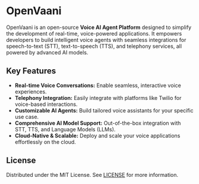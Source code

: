 # OpenVaani

OpenVaani is an open-source **Voice AI Agent Platform** designed to simplify the development of real-time, voice-powered applications. It empowers developers to build intelligent voice agents with seamless integrations for speech-to-text (STT), text-to-speech (TTS), and telephony services, all powered by advanced AI models.

## Key Features

- **Real-time Voice Conversations:** Enable seamless, interactive voice experiences.
- **Telephony Integration:** Easily integrate with platforms like Twilio for voice-based interactions.
- **Customizable AI Agents:** Build tailored voice assistants for your specific use case.
- **Comprehensive AI Model Support:** Out-of-the-box integration with STT, TTS, and Language Models (LLMs).
- **Cloud-Native & Scalable:** Deploy and scale your voice applications effortlessly on the cloud.

## License

Distributed under the MIT License. See [LICENSE](LICENSE) for more information.
